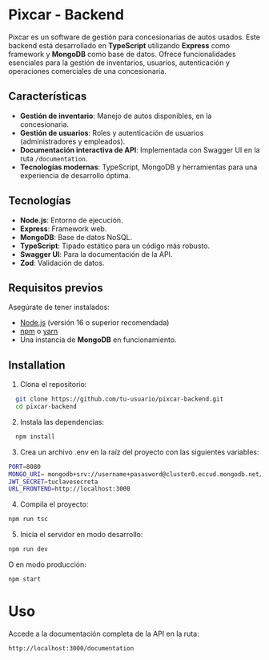 # Pixcar - Backend

Pixcar es un software de gestión para concesionarias de autos usados. Este backend está desarrollado en **TypeScript** utilizando **Express** como framework y **MongoDB** como base de datos. Ofrece funcionalidades esenciales para la gestión de inventarios, usuarios, autenticación y operaciones comerciales de una concesionaria.

## Características

- **Gestión de inventario**: Manejo de autos disponibles, en la concesionaria.
- **Gestión de usuarios**: Roles y autenticación de usuarios (administradores y empleados).
- **Documentación interactiva de API**: Implementada con Swagger UI en la ruta `/documentation`.
- **Tecnologías modernas**: TypeScript, MongoDB y herramientas para una experiencia de desarrollo óptima.

## Tecnologías

- **Node.js**: Entorno de ejecución.
- **Express**: Framework web.
- **MongoDB**: Base de datos NoSQL.
- **TypeScript**: Tipado estático para un código más robusto.
- **Swagger UI**: Para la documentación de la API.
- **Zod**: Validación de datos.

## Requisitos previos

Asegúrate de tener instalados:

- [Node.js](https://nodejs.org) (versión 16 o superior recomendada)
- [npm](https://www.npmjs.com/) o [yarn](https://yarnpkg.com/)
- Una instancia de **MongoDB** en funcionamiento.


## Installation

1. Clona el repositorio:

```bash
  git clone https://github.com/tu-usuario/pixcar-backend.git
  cd pixcar-backend
```
2. Instala las dependencias:
```bash
  npm install
```
3. Crea un archivo .env en la raíz del proyecto con las siguientes variables:
```bash
PORT=8080
MONGO_URI= mongodb+srv://username+pasasword@cluster0.eccud.mongodb.net/
JWT_SECRET=tuclavesecreta
URL_FRONTEND=http://localhost:3000 
```
4. Compila el proyecto:

```bash
npm run tsc
```
5. Inicia el servidor en modo desarrollo:
 ```bash
npm run dev
```
O en modo producción:
```bash
npm start
```
# Uso 
Accede a la documentación completa de la API en la ruta:
```bash
http://localhost:3000/documentation
```
